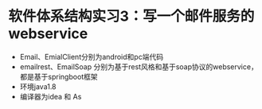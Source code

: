 # 软件体系结构实习3：写一个邮件服务的webservice

* Email、EmialClient分别为android和pc端代码
* emailrest、EmailSoap 分别为基于rest风格和基于soap协议的webservice，都是基于springboot框架
* 环境java1.8
* 编译器为idea 和 As